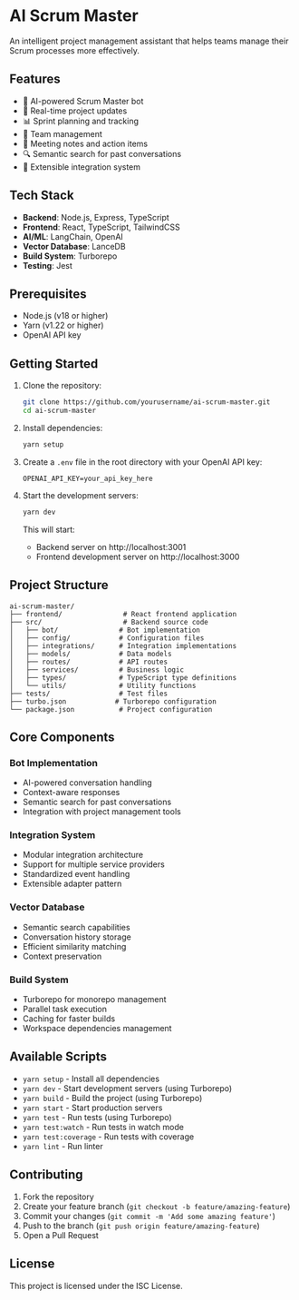 # AI Scrum Master

An intelligent project management assistant that helps teams manage their Scrum processes more effectively.

## Features

- 🤖 AI-powered Scrum Master bot
- 🔄 Real-time project updates
- 📊 Sprint planning and tracking
- 👥 Team management
- 📝 Meeting notes and action items
- 🔍 Semantic search for past conversations
- 🔌 Extensible integration system

## Tech Stack

- **Backend**: Node.js, Express, TypeScript
- **Frontend**: React, TypeScript, TailwindCSS
- **AI/ML**: LangChain, OpenAI
- **Vector Database**: LanceDB
- **Build System**: Turborepo
- **Testing**: Jest

## Prerequisites

- Node.js (v18 or higher)
- Yarn (v1.22 or higher)
- OpenAI API key

## Getting Started

1. Clone the repository:
   ```bash
   git clone https://github.com/yourusername/ai-scrum-master.git
   cd ai-scrum-master
   ```

2. Install dependencies:
   ```bash
   yarn setup
   ```

3. Create a `.env` file in the root directory with your OpenAI API key:
   ```
   OPENAI_API_KEY=your_api_key_here
   ```

4. Start the development servers:
   ```bash
   yarn dev
   ```

   This will start:
   - Backend server on http://localhost:3001
   - Frontend development server on http://localhost:3000

## Project Structure

```
ai-scrum-master/
├── frontend/               # React frontend application
├── src/                    # Backend source code
│   ├── bot/               # Bot implementation
│   ├── config/            # Configuration files
│   ├── integrations/      # Integration implementations
│   ├── models/            # Data models
│   ├── routes/            # API routes
│   ├── services/          # Business logic
│   ├── types/             # TypeScript type definitions
│   └── utils/             # Utility functions
├── tests/                 # Test files
├── turbo.json            # Turborepo configuration
└── package.json           # Project configuration
```

## Core Components

### Bot Implementation
- AI-powered conversation handling
- Context-aware responses
- Semantic search for past conversations
- Integration with project management tools

### Integration System
- Modular integration architecture
- Support for multiple service providers
- Standardized event handling
- Extensible adapter pattern

### Vector Database
- Semantic search capabilities
- Conversation history storage
- Efficient similarity matching
- Context preservation

### Build System
- Turborepo for monorepo management
- Parallel task execution
- Caching for faster builds
- Workspace dependencies management

## Available Scripts

- `yarn setup` - Install all dependencies
- `yarn dev` - Start development servers (using Turborepo)
- `yarn build` - Build the project (using Turborepo)
- `yarn start` - Start production servers
- `yarn test` - Run tests (using Turborepo)
- `yarn test:watch` - Run tests in watch mode
- `yarn test:coverage` - Run tests with coverage
- `yarn lint` - Run linter

## Contributing

1. Fork the repository
2. Create your feature branch (`git checkout -b feature/amazing-feature`)
3. Commit your changes (`git commit -m 'Add some amazing feature'`)
4. Push to the branch (`git push origin feature/amazing-feature`)
5. Open a Pull Request

## License

This project is licensed under the ISC License. 